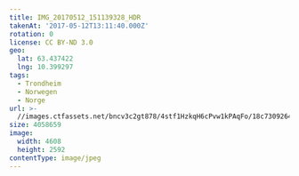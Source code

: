 ```yaml
---
title: IMG_20170512_151139328_HDR
takenAt: '2017-05-12T13:11:40.000Z'
rotation: 0
license: CC BY-ND 3.0
geo:
  lat: 63.437422
  lng: 10.399297
tags:
  - Trondheim
  - Norwegen
  - Norge
url: >-
  //images.ctfassets.net/bncv3c2gt878/4stf1HzkqH6cPvw1kPAqFo/18c73092640502f2e10fbb730ba46540/img_20170512_151139328_hdr_34519903921_o
size: 4058659
image:
  width: 4608
  height: 2592
contentType: image/jpeg
---
```


